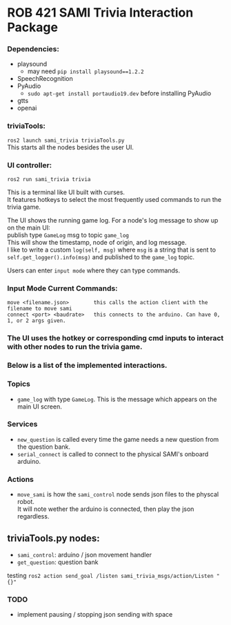# ROB 421 SAMI Trivia Interaction Package  
  
### Dependencies:  
- playsound  
  - may need `pip install playsound==1.2.2`  
- SpeechRecognition  
- PyAudio  
  - `sudo apt-get install portaudio19.dev` before installing PyAudio  
- gtts  
- openai  
  
### triviaTools:  
`ros2 launch sami_trivia triviaTools.py`  
This starts all the nodes besides the user UI.  
  
### UI controller:  
`ros2 run sami_trivia trivia`  

This is a terminal like UI built with curses.  
It features hotkeys to select the most frequently used commands to run the trivia game.   

The UI shows the running game log. For a node's log message to show up on the main UI:  
publish type `GameLog` msg to topic `game_log`  
This will show the timestamp, node of origin, and log message.  
I like to write a custom `log(self, msg)` where `msg` is a string that is sent to `self.get_logger().info(msg)` and published to the `game_log` topic.  
  
Users can enter `input mode` where they can type commands. 
  
### Input Mode Current Commands:
    move <filename.json>        this calls the action client with the filename to move sami
    connect <port> <baudrate>   this connects to the arduino. Can have 0, 1, or 2 args given.  

  
### The UI uses the hotkey or corresponding cmd inputs to interact with other nodes to run the trivia game.  
### Below is a list of the implemented interactions.  
  
### Topics
- `game_log` with type `GameLog`. This is the message which appears on the main UI screen.  
  
### Services  
- `new_question` is called every time the game needs a new question from the question bank.  
- `serial_connect` is called to connect to the physical SAMI's onboard arduino.  
  
### Actions  
- `move_sami` is how the `sami_control` node sends json files to the physcal robot.  
        It will note wether the arduino is connected, then play the json regardless.  
  
## triviaTools.py nodes:  
- `sami_control`: arduino / json movement handler
- `get_question`: question bank

testing  `ros2 action send_goal /listen sami_trivia_msgs/action/Listen "{}"`  
  

### TODO  
- implement pausing / stopping json sending with space
